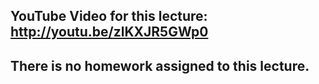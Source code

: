 YouTube Video for this lecture:
http://youtu.be/zlKXJR5GWp0
---

There is no homework assigned to this lecture.
---